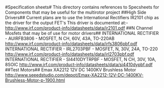 #Specification sheets#
This directory contains references to Specsheets for Components that may be useful for the multirotor project
##High Side Drivers##
Current plans are to use the International Rectifiers IR2101 chip as the driver for the output FET's
This driver is documented at:-
http://www.irf.com/product-info/datasheets/data/ir2101.pdf 
##N Channel Mosfets that may be of use for motor drivers##
INTERNATIONAL RECTIFIER - AUIRFB3806 - MOSFET, N CH, 60V, 43A, TO-220AB http://www.irf.com/product-info/datasheets/data/irfs3806pbf.pdf  
INTERNATIONAL RECTIFIER - IRL2703PBF - MOSFET, N, 30V, 24A, TO-220
http://www.irf.com/product-info/datasheets/data/irl2703pbf.pdf  
INTERNATIONAL RECTIFIER - SI4410DYTRPBF - MOSFET, N CH, 30V, 10A, 8SOIC
http://www.irf.com/product-info/datasheets/data/si4410dypbf.pdf  
##Test Motors##
Emax XA2212 12V DC 1400KV Brushless Motor  
http://www.seeedstudio.com/depot/Emax-XA2212-12V-DC-1400KV-Brushless-Motor-p-1900.html